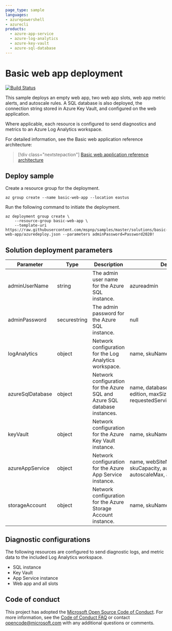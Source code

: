 ```yaml
---
page_type: sample
languages:
- azurepowershell
- azurecli
products:
  - azure-app-service
  - azure-log-analytics
  - azure-key-vault
  - azure-sql-database
---
```


# Basic web app deployment

[![Build Status](https://nepeters-devops.visualstudio.com/arm-template-validation-pipelines/_apis/build/status/basic-web-application?branchName=basic-web-app)](https://nepeters-devops.visualstudio.com/arm-template-validation-pipelines/_apis/build/status/basic-web-application?branchName=basic-web-app)

This sample deploys an empty web app, two web app slots, web app metric alerts, and autoscale rules. A SQL database is also deployed, the connection string stored in Azure Key Vault, and configured on the web application.

Where applicable, each resource is configured to send diagnostics and metrics to an Azure Log Analytics workspace.

For detailed information, see the Basic web application reference architecture:

> [!div class="nextstepaction"]
> [Basic web application reference architecture](https://docs.microsoft.com/azure/architecture/reference-architectures/app-service-web-app/basic-web-app)

## Deploy sample

Create a resource group for the deployment.

```azurecli-interactive
az group create --name basic-web-app --location eastus
```

Run the following command to initiate the deployment.

```azurecli-interactive
az deployment group create \
    --resource-group basic-web-app \
    --template-uri https://raw.githubusercontent.com/mspnp/samples/master/solutions/basic-web-app/azuredeploy.json --parameters adminPassword=Password2020!
```

## Solution deployment parameters

| Parameter | Type | Description | Default |
|---|---|---|--|
| adminUserName | string | The admin user name for the Azure SQL instance. | azureadmin |
| adminPassword | securestring | The admin password for the Azure SQL instance. | null |
| logAnalytics | object | Network configuration for the Log Analytics workspace. | name, skuName |
| azureSqlDatabase | object | Network configuration for the Azure SQL and Azure SQL database instances. | name, databaseName, collation, edition, maxSizeBytes, requestedServiceObjectiveName |
| keyVault | object | Network configuration for the Azure Key Vault instance. | name, skuName, skuFamily |
| azureAppService | object | Network configuration for the Azure App Service instance. | name, webSiteName, skuName, skuCapacity, autoScaleMin, autoscaleMax, autoscaleDefault |
| storageAccount | object | Network configuration for the Azure Storage Account instance. | name, skuName, tier |


## Diagnostic configurations

The following resources are configured to send diagnostic logs, and metric data to the included Log Analytics workspace.

- SQL instance
- Key Vault
- App Service instance
- Web app and all slots

## Code of conduct

This project has adopted the [Microsoft Open Source Code of Conduct](https://opensource.microsoft.com/codeofconduct/). For more information, see the [Code of Conduct FAQ](https://opensource.microsoft.com/codeofconduct/faq/) or contact [opencode@microsoft.com](mailto:opencode@microsoft.com) with any additional questions or comments.
